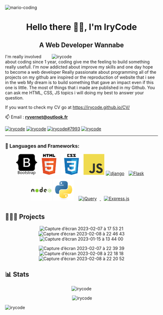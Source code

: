 ![mario-coding](https://user-images.githubusercontent.com/86270481/214122618-1bf43327-cdef-456e-81fe-fc71a9070c07.gif)
<h1 align="center">Hello there 👋🏿, I'm IryCode</h1>
<h2 align="center">A Web Developer Wannabe</h3>

<p><img align="right" width=350
        src="https://www.gifcen.com/wp-content/uploads/2022/08/mario-gif-4.gif"
        alt="irycode" />
</p>

<p>
 
I'm really involved about coding since 1 year, coding give me the feeling to build something really usefull.
I'm now addicted about improve my skills and one day hope to become a web developer
Really passionate about programming all of the projects on my github are inspired or the reproduction of website that i see in the web
My dream is to build something that gave an impact even if this one is little.
The most of things that i made are published in my Github. You can ask me HTML, CSS, JS topics i will doing my best to answer your question.


If you want to check my CV go at https://irycode.github.io/CV/
     

📫 Email : **ryvernet@outlook.fr**
 <p>
 <a href="https://twitter.com/irycode" target="blank"><img align="center" src="https://raw.githubusercontent.com/rahuldkjain/github-profile-readme-generator/master/src/images/icons/Social/twitter.svg" alt="irycode" height="70" width="80" /></a>
<a href="https://instagram.com/irycode" target="blank"><img align="center" src="https://raw.githubusercontent.com/rahuldkjain/github-profile-readme-generator/master/src/images/icons/Social/instagram.svg" alt="irycode" height="70" width="80" /></a>
        <a href="https://discord.gg/irycode#7993" target="blank"><img align="center" src="https://raw.githubusercontent.com/rahuldkjain/github-profile-readme-generator/master/src/images/icons/Social/discord.svg" alt="irycode#7993" height="70" width="80" /></a>
        <a href="https://github.com/irycode" target="blank"><img align="center" src="https://raw.githubusercontent.com/rahuldkjain/github-profile-readme-generator/master/src/images/icons/Social/github.svg" alt="irycode" height="70" width="80" /></a>
  
</p>

</p>

<hr>

<h3 align="left">🧰 Languages and Frameworks:</h3>
<p align="center"> <a href="https://getbootstrap.com" target="_blank" rel="noreferrer">
<img src="https://raw.githubusercontent.com/devicons/devicon/master/icons/bootstrap/bootstrap-plain-wordmark.svg" alt="bootstrap" width="70" height="70"/></a> 
 <a href="https://www.w3.org/html/" target="_blank" rel="noreferrer"> 
<img src="https://raw.githubusercontent.com/devicons/devicon/master/icons/html5/html5-original-wordmark.svg" alt="html5" width="70" height="70"/></a> 
<a href="https://www.w3schools.com/css/" target="_blank" rel="noreferrer"> 
<img src="https://raw.githubusercontent.com/devicons/devicon/master/icons/css3/css3-original-wordmark.svg" alt="css3" width="70" height="70"/></a>
<a href="https://developer.mozilla.org/en-US/docs/Web/JavaScript" target="_blank" rel="noreferrer"> 
<img src="https://raw.githubusercontent.com/devicons/devicon/master/icons/javascript/javascript-original.svg" alt="javascript" width="70" height="70"/></a>
<a href="https://www.djangoproject.com/" target="_blank" rel="noreferrer"> 
<img src="https://cdn.worldvectorlogo.com/logos/django.svg" alt="django" width="70" height="70"/></a>
 <a href="https://flask.palletsprojects.com/" target="_blank"><img style="margin: 10px" src="https://profilinator.rishav.dev/skills-assets/flask.png" alt="Flask" height="70" /></a> 
 <a href="https://nodejs.org" target="_blank" rel="noreferrer">
<img src="https://raw.githubusercontent.com/devicons/devicon/master/icons/nodejs/nodejs-original-wordmark.svg" alt="nodejs" width="70" height="70"/></a> 
<a href="https://www.python.org" target="_blank" rel="noreferrer"> 
<img src="https://raw.githubusercontent.com/devicons/devicon/master/icons/python/python-original.svg" alt="python" width="70" height="70"/></a> 
<a href="https://jquery.com/" target="_blank"><img style="margin: 10px" src="https://profilinator.rishav.dev/skills-assets/jquery.png" alt="jQuery" height="70" />
</a>
<a href="https://expressjs.com/" target="_blank"><img style="margin: 10px" src="https://profilinator.rishav.dev/skills-assets/express-original-wordmark.svg" alt="Express.js" height="50" /> </a>
</p>

<h2>👨🏿‍💻 Projects</h2>

<p align="center"> 

<img width="300" alt="Capture d’écran 2023-02-07 à 17 53 21" src="https://user-images.githubusercontent.com/86270481/217639234-8b2162cd-65f4-4db1-a216-8aa641439179.png">
<img width="300" alt="Capture d’écran 2023-02-08 à 22 46 43" src="https://user-images.githubusercontent.com/86270481/217658651-dbf26e01-856d-4bf8-9676-3bd63ab4dd4a.png">

<img width="300" alt="Capture d’écran 2023-01-15 à 13 44 00" src="https://user-images.githubusercontent.com/86270481/214530959-d6a99abf-4830-480a-a896-c6b2eab4fe01.png">
</p>

<p align="center">
        <img width="300" alt="Capture d’écran 2023-02-07 à 22 39 39" src="https://user-images.githubusercontent.com/86270481/217652249-afb9597b-d79a-41f6-964c-1e541718b30c.png">
        <img width="300" alt="Capture d’écran 2023-02-08 à 22 18 18" src="https://user-images.githubusercontent.com/86270481/217653133-5cc1ce9b-2ae9-449c-95a2-fed019a72aaf.png">
        <img width="300" alt="Capture d’écran 2023-02-08 à 22 20 52" src="https://user-images.githubusercontent.com/86270481/217653637-48f6fd0c-1e15-4722-b861-a3b05c92a0c6.png">
</p>


<h2>📊 Stats</h2> 

<p align="center" ><img src="https://github-readme-stats.vercel.app/api/top-langs?username=irycode&show_icons=true&theme=tokyonight&locale=en&layout=compact" alt="irycode" /></p>

<p align="center">&nbsp;<img  src="https://github-readme-stats.vercel.app/api?username=irycode&show_icons=true&theme=tokyonight&locale=en" alt="irycode" /></p>



        


<p align="left"> <img src="https://komarev.com/ghpvc/?username=irycode&label=Profile%20views&color=0e75b6&style=flat" alt="irycode" /> </p>
